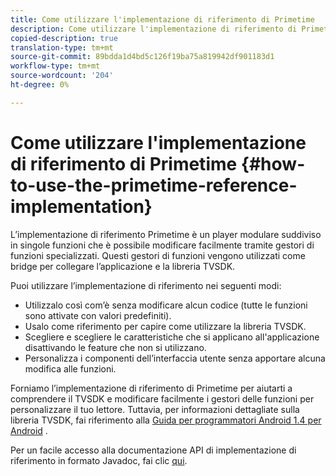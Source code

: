 ```yaml
---
title: Come utilizzare l'implementazione di riferimento di Primetime
description: Come utilizzare l'implementazione di riferimento di Primetime
copied-description: true
translation-type: tm+mt
source-git-commit: 89bdda1d4bd5c126f19ba75a819942df901183d1
workflow-type: tm+mt
source-wordcount: '204'
ht-degree: 0%

---
```



# Come utilizzare l&#39;implementazione di riferimento di Primetime {#how-to-use-the-primetime-reference-implementation}

L’implementazione di riferimento Primetime è un player modulare suddiviso in singole funzioni che è possibile modificare facilmente tramite gestori di funzioni specializzati. Questi gestori di funzioni vengono utilizzati come bridge per collegare l’applicazione e la libreria TVSDK.

Puoi utilizzare l’implementazione di riferimento nei seguenti modi:

* Utilizzalo così com’è senza modificare alcun codice (tutte le funzioni sono attivate con valori predefiniti).
* Usalo come riferimento per capire come utilizzare la libreria TVSDK.
* Scegliere e scegliere le caratteristiche che si applicano all&#39;applicazione disattivando le feature che non si utilizzano.
* Personalizza i componenti dell’interfaccia utente senza apportare alcuna modifica alle funzioni.

Forniamo l’implementazione di riferimento di Primetime per aiutarti a comprendere il TVSDK e modificare facilmente i gestori delle funzioni per personalizzare il tuo lettore. Tuttavia, per informazioni dettagliate sulla libreria TVSDK, fai riferimento alla [Guida per programmatori Android 1.4 per Android](https://helpx.adobe.com/content/dam/help/en/primetime/programming-guides/psdk_android.pdf) .

Per un facile accesso alla documentazione API di implementazione di riferimento in formato Javadoc, fai clic [qui](https://help.adobe.com/en_US/primetime/api/reference_implementation/android/javadoc/index.html).
